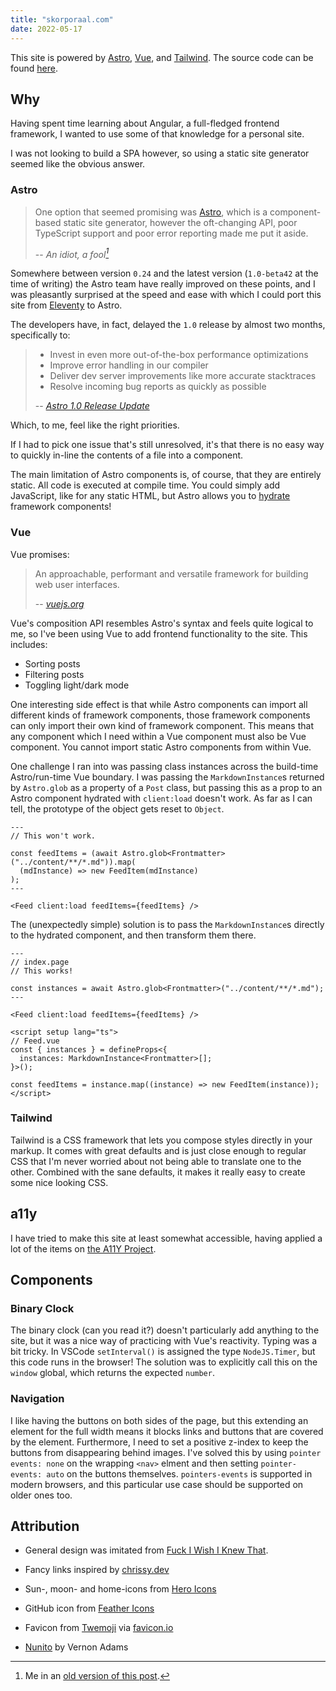 ```yaml
---
title: "skorporaal.com"
date: 2022-05-17
---
```


This site is powered by [Astro](https://astro.build/), [Vue](https://vuejs.org/), and [Tailwind](https://tailwindcss.com/). The source code can be found [here](https://github.com/Hellrespawn/skorporaal.astro).

## Why

Having spent time learning about Angular, a full-fledged frontend framework, I wanted to use some of that knowledge for a personal site.

I was not looking to build a SPA however, so using a static site generator seemed like the obvious answer.

### Astro

> One option that seemed promising was [Astro](https://astro.build/), which is a component-based static site generator, however the oft-changing API, poor TypeScript support and poor error reporting made me put it aside.
>
> -- <cite>An idiot, a fool[^1]</cite>

[^1]: Me in an [old version of this post](https://github.com/Hellrespawn/skorporaal.11ty/blob/main/src/11ty/content/portfolio/skorporaal.com.md).

Somewhere between version `0.24` and the latest version (`1.0-beta42` at the time of writing) the Astro team have really improved on these points, and I was pleasantly surprised at the speed and ease with which I could port this site from [Eleventy](https://www.11ty.dev/) to Astro.

The developers have, in fact, delayed the `1.0` release by almost two months, specifically to:

> - Invest in even more out-of-the-box performance optimizations
> - Improve error handling in our compiler
> - Deliver dev server improvements like more accurate stacktraces
> - Resolve incoming bug reports as quickly as possible
>
> -- <cite>[Astro 1.0 Release Update](https://astro.build/blog/astro-1-release-update/)</cite>

Which, to me, feel like the right priorities.

If I had to pick one issue that's still unresolved, it's that there is no easy way to quickly in-line the contents of a file into a component.

The main limitation of Astro components is, of course, that they are entirely static. All code is executed at compile time. You could simply add JavaScript, like for any static HTML, but Astro allows you to [hydrate](https://docs.astro.build/en/core-concepts/partial-hydration/) framework components!

### Vue

Vue promises:

> An approachable, performant and versatile framework for building web user interfaces.
>
> -- <cite>[vuejs.org](https://vuejs.org/)</cite>

Vue's composition API resembles Astro's syntax and feels quite logical to me, so I've been using Vue to add frontend functionality to the site. This includes:

- Sorting posts
- Filtering posts
- Toggling light/dark mode

One interesting side effect is that while Astro components can import all different kinds of framework components, those framework components can only import their own kind of framework component. This means that any component which I need within a Vue component must also be Vue component. You cannot import static Astro components from within Vue.

One challenge I ran into was passing class instances across the build-time Astro/run-time Vue boundary. I was passing the `MarkdownInstance`s returned by `Astro.glob` as a property of a `Post` class, but passing this as a prop to an Astro component hydrated with `client:load` doesn't work. As far as I can tell, the prototype of the object gets reset to `Object`.

```astro
---
// This won't work.

const feedItems = (await Astro.glob<Frontmatter>("../content/**/*.md")).map(
  (mdInstance) => new FeedItem(mdInstance)
);
---

<Feed client:load feedItems={feedItems} />
```

The (unexpectedly simple) solution is to pass the `MarkdownInstance`s directly to the hydrated component, and then transform them there.

```astro
---
// index.page
// This works!

const instances = await Astro.glob<Frontmatter>("../content/**/*.md");
---

<Feed client:load feedItems={feedItems} />
```

```vue
<script setup lang="ts">
// Feed.vue
const { instances } = defineProps<{
  instances: MarkdownInstance<Frontmatter>[];
}>();

const feedItems = instance.map((instance) => new FeedItem(instance));
</script>
```

### Tailwind

Tailwind is a CSS framework that lets you compose styles directly in your markup. It comes with great defaults and is just close enough to regular CSS that I'm never worried about not being able to translate one to the other. Combined with the sane defaults, it makes it really easy to create some nice looking CSS.

## a11y

I have tried to make this site at least somewhat accessible, having applied a lot of the items on [the A11Y Project](https://www.a11yproject.com/checklist/).

## Components

### Binary Clock

The binary clock (can you read it?) doesn't particularly add anything to the site, but it was a nice way of practicing with Vue's reactivity. Typing was a bit tricky. In VSCode `setInterval()` is assigned the type `NodeJS.Timer`, but this code runs in the browser! The solution was to explicitly call this on the `window` global, which returns the expected `number`.

### Navigation

I like having the buttons on both sides of the page, but this extending an element for the full width means it blocks links and buttons that are covered by the element. Furthermore, I need to set a positive z-index to keep the buttons from disappearing behind images. I've solved this by using `pointer events: none` on the wrapping `<nav>` elment and then setting `pointer-events: auto` on the buttons themselves. `pointers-events` is supported in modern browsers, and this particular use case should be supported on older ones too.

## Attribution

- General design was imitated from [Fuck I Wish I Knew That](https://fuckiwishiknewth.at/).

- Fancy links inspired by [chrissy.dev](https://www.chrissy.dev/)

- Sun-, moon- and home-icons from [Hero Icons](https://heroicons.com/)

- GitHub icon from [Feather Icons](https://feathericons.com/)

- Favicon from [Twemoji](https://twemoji.twitter.com/) via [favicon.io](https://favicon.io)

- [Nunito](https://github.com/googlefonts/nunito) by Vernon Adams
